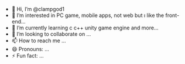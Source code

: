- 👋 Hi, I’m @clampgod1
- 👀 I’m interested in PC game, mobile apps, not web but ı like the front-end...
- 🌱 I’m currently learning c c++ unity game engine and more...
- 💞️ I’m looking to collaborate on ...
- 📫 How to reach me ...
- 😄 Pronouns: ...
- ⚡ Fun fact: ...

<!---
clampgod1/clampgod1 is a ✨ special ✨ repository because its `README.md` (this file) appears on your GitHub profile.
You can click the Preview link to take a look at your changes.
--->

